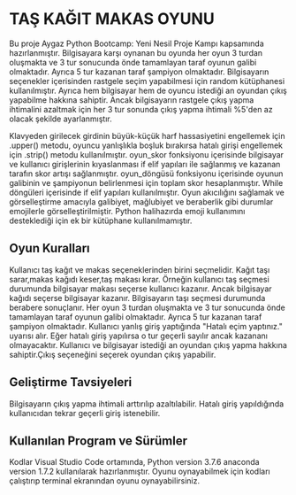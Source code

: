 # TAŞ KAĞIT MAKAS OYUNU
Bu proje Aygaz Python Bootcamp: Yeni Nesil Proje Kampı kapsamında hazırlanmıştır.
Bilgisayara karşı oynanan bu oyunda her oyun 3 turdan oluşmakta ve 3 tur sonucunda önde tamamlayan taraf oyunun galibi olmaktadır. Ayrıca 5 tur kazanan taraf şampiyon olmaktadır.
Bilgisayarın seçenekler içerisinden rastgele seçim yapabilmesi için random kütüphanesi kullanılmıştır. Ayrıca hem bilgisayar hem de oyuncu istediği an oyundan çıkış yapabilme hakkına sahiptir. Ancak bilgisayarın rastgele çıkış yapma ihtimalini azaltmak için her 3 tur sonunda çıkış yapma ihtimali %5'den az olacak şekilde ayarlanmıştır. 

Klavyeden girilecek girdinin büyük-küçük harf hassasiyetini engellemek için .upper() metodu, oyuncu yanlışlıkla boşluk bırakırsa hatalı girişi engellemek için .strip() metodu kullanılmıştır.
oyun_skor fonksiyonu içerisinde bilgisayar ve kullanıcı girişlerinin kıyaslanması if elif yapıları ile sağlanmış ve kazanan tarafın skor artışı sağlanmıştır. oyun_döngüsü fonksiyonu içerisinde oyunun galibinin ve şampiyonun belirlenmesi için toplam skor hesaplanmıştır. While döngüleri içerisinde if elif yapıları kullanılmıştır. Oyun akıcılığını sağlamak ve görselleştirme amacıyla galibiyet, mağlubiyet ve beraberlik gibi durumlar emojilerle görselleştirilmiştir. Python halihazırda emoji kullanımını desteklediği için ek bir kütüphane kullanılmamıştır.

## Oyun Kuralları
Kullanıcı taş kağıt ve makas seçeneklerinden birini seçmelidir. Kağıt taşı sarar,makas kağıdı keser,taş makası kırar. Örneğin kullanıcı taş seçmesi durumunda bilgisayar makası seçerse kullanıcı kazanır. Ancak bilgisayar kağıdı seçerse bilgisayar kazanır. Bilgisayarın taşı seçmesi durumunda berabere sonuçlanır. Her oyun 3 turdan oluşmakta ve 3 tur sonucunda önde tamamlayan taraf oyunun galibi olmaktadır. Ayrıca 5 tur kazanan taraf şampiyon olmaktadır. Kullanıcı yanlış giriş yaptığında "Hatalı eçim yaptınız." uyarısı alır. Eğer hatalı giriş yapılırsa o tur geçerli sayılır ancak kazananı olmayacaktır. Kullanıcı ve bilgisayar istediği an oyundan çıkış yapma hakkına sahiptir.Çıkış seçeneğini seçerek oyundan çıkış yapabilir.

## Geliştirme Tavsiyeleri
Bilgisayarın çıkış yapma ihtimali arttırılıp azaltılabilir.
Hatalı giriş yapıldığında kullanıcıdan tekrar geçerli giriş istenebilir.

## Kullanılan Program ve Sürümler
Kodlar Visual Studio Code ortamında,
Python version 3.7.6 
anaconda version 1.7.2 
kullanılarak hazırlanmıştır.
Oyunu oynayabilmek için kodları çalıştırıp terminal ekranından oyunu oynayabilirsiniz.

